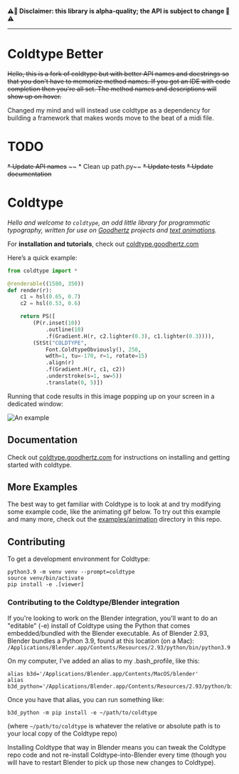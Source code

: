 __⚠️🌋 Disclaimer: this library is alpha-quality; the API is subject to change 🌋⚠️__

---

# Coldtype Better
~~Hello, this is a fork of coldtype but with better API names and docstrings so that you don't have to memorize method names. If you got an IDE with code completion then you're all set. The method names and descriptions will show up on hover.~~

Changed my mind and will instead use coldtype as a dependency for building a framework that makes words move to the beat of a midi file.

# TODO
~~* Update API names~~
~~    * Clean up path.py~~
~~* Update tests~~
~~* Update documentation~~


# Coldtype

_Hello and welcome to `coldtype`, an odd little library for programmatic typography, written for use on [Goodhertz](https://goodhertz.com) projects and [text animations](https://vimeo.com/robstenson)._

For __installation and tutorials__, check out [coldtype.goodhertz.com](https://coldtype.goodhertz.com)

Here’s a quick example:

```python
from coldtype import *

@renderable((1580, 350))
def render(r):
    c1 = hsl(0.65, 0.7)
    c2 = hsl(0.53, 0.6)

    return PS([
        (P(r.inset(10))
            .outline(10)
            .f(Gradient.H(r, c2.lighter(0.3), c1.lighter(0.3)))),
        (StSt("COLDTYPE",
            Font.ColdtypeObviously(), 250,
            wdth=1, tu=-170, r=1, rotate=15)
            .align(r)
            .f(Gradient.H(r, c1, c2))
            .understroke(s=1, sw=5))
            .translate(0, 5)])
```

Running that code results in this image popping up on your screen in a dedicated window:

![An example](https://raw.githubusercontent.com/goodhertz/coldtype/main/examples/renders/simple_render.png)

## Documentation

Check out [coldtype.goodhertz.com](https://coldtype.goodhertz.com) for instructions on installing and getting started with coldtype.

## More Examples

The best way to get familiar with Coldtype is to look at and try modifying some example code, like the animating gif below. To try out this example and many more, check out the [examples/animation](https://github.com/goodhertz/coldtype/tree/main/examples/animations) directory in this repo.

## Contributing

To get a development environment for Coldtype:

```
python3.9 -m venv venv --prompt=coldtype
source venv/bin/activate
pip install -e .[viewer]
```

### Contributing to the Coldtype/Blender integration

If you're looking to work on the Blender integration, you'll want to do an "editable" (-e) install of Coldtype using the Python that comes embedded/bundled with the Blender executable. As of Blender 2.93, Blender bundles a Python 3.9, found at this location (on a Mac): `/Applications/Blender.app/Contents/Resources/2.93/python/bin/python3.9`

On my computer, I've added an alias to my .bash_profile, like this:

```
alias b3d='/Applications/Blender.app/Contents/MacOS/blender'
alias b3d_python='/Applications/Blender.app/Contents/Resources/2.93/python/bin/python3.9'
```

Once you have that alias, you can run something like:

```
b3d_python -m pip install -e ~/path/to/coldtype
```

(where `~/path/to/coldtype` is whatever the relative or absolute path is to your local copy of the Coldtype repo)

Installing Coldtype that way in Blender means you can tweak the Coldtype repo code and not re-install Coldtype-into-Blender every time (though you will have to restart Blender to pick up those new changes to Coldtype).
